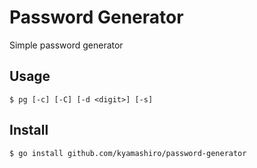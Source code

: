 # Password Generator

Simple password generator

## Usage

```
$ pg [-c] [-C] [-d <digit>] [-s]
```

## Install

```sh
$ go install github.com/kyamashiro/password-generator
```
